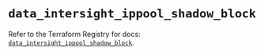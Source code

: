 # `data_intersight_ippool_shadow_block`

Refer to the Terraform Registry for docs: [`data_intersight_ippool_shadow_block`](https://registry.terraform.io/providers/ciscodevnet/intersight/1.0.71/docs/data-sources/ippool_shadow_block).
